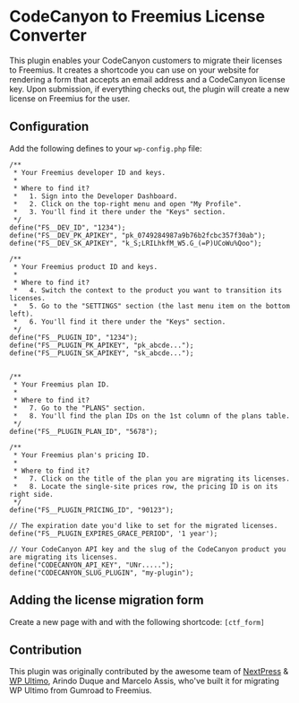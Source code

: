 # CodeCanyon to Freemius License Converter

This plugin enables your CodeCanyon customers to migrate their licenses to Freemius. It creates a shortcode you can use on your website for rendering a form that accepts an email address and a CodeCanyon license key. Upon submission, if everything checks out, the plugin will create a new license on Freemius for the user.

## Configuration

Add the following defines to your `wp-config.php` file:

```
/**
 * Your Freemius developer ID and keys.
 *
 * Where to find it?
 *   1. Sign into the Developer Dashboard.
 *   2. Click on the top-right menu and open "My Profile".
 *   3. You'll find it there under the "Keys" section.
 */
define("FS__DEV_ID", "1234");
define("FS__DEV_PK_APIKEY", "pk_0749284987a9b76b2fcbc357f30ab");
define("FS__DEV_SK_APIKEY", "k_S;LRILhkfM_W5.G_(=P)UCoWu%Qoo");

/**
 * Your Freemius product ID and keys.
 *
 * Where to find it?
 *   4. Switch the context to the product you want to transition its licenses.
 *   5. Go to the "SETTINGS" section (the last menu item on the bottom left).
 *   6. You'll find it there under the "Keys" section.
 */
define("FS__PLUGIN_ID", "1234");
define("FS__PLUGIN_PK_APIKEY", "pk_abcde...");
define("FS__PLUGIN_SK_APIKEY", "sk_abcde...");


/**
 * Your Freemius plan ID.
 *
 * Where to find it?
 *   7. Go to the "PLANS" section.
 *   8. You'll find the plan IDs on the 1st column of the plans table.
 */
define("FS__PLUGIN_PLAN_ID", "5678");

/**
 * Your Freemius plan's pricing ID.
 *
 * Where to find it?
 *   7. Click on the title of the plan you are migrating its licenses.
 *   8. Locate the single-site prices row, the pricing ID is on its right side.
 */
define("FS__PLUGIN_PRICING_ID", "90123");

// The expiration date you'd like to set for the migrated licenses.
define("FS__PLUGIN_EXPIRES_GRACE_PERIOD", '1 year');

// Your CodeCanyon API key and the slug of the CodeCanyon product you are migrating its licenses.
define("CODECANYON_API_KEY", "UNr.....");
define("CODECANYON_SLUG_PLUGIN", "my-plugin");
```

## Adding the license migration form

Create a new page with and with the following shortcode: `[ctf_form]`

## Contribution

This plugin was originally contributed by the awesome team of [NextPress](https://nextpress.co) & [WP Ultimo](https://wpultimo.com/), Arindo Duque and Marcelo Assis, who've built it for migrating WP Ultimo from Gumroad to Freemius.